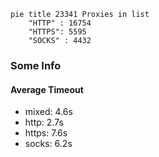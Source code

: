 
```mermaid
pie title 23341 Proxies in list
    "HTTP" : 16754
    "HTTPS": 5595
    "SOCKS" : 4432
```

### Some Info
#### Average Timeout

- mixed: 4.6s
- http: 2.7s
- https: 7.6s
- socks: 6.2s